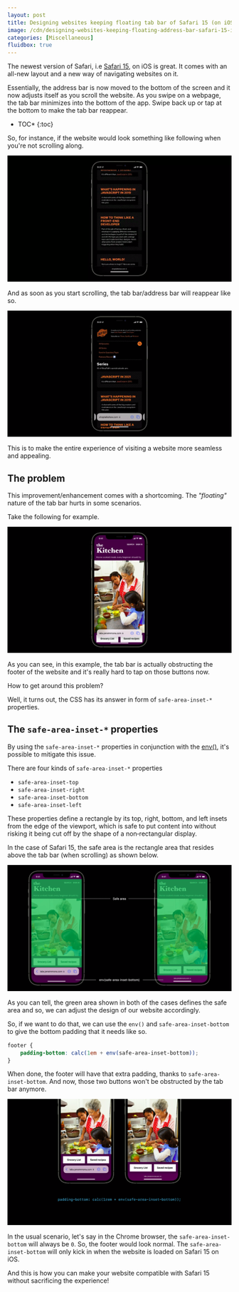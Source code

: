```yaml
---
layout: post
title: Designing websites keeping floating tab bar of Safari 15 (on iOS) in mind
image: /cdn/designing-websites-keeping-floating-address-bar-safari-15-ios.png
categories: [Miscellaneous]
fluidbox: true
---
```


The newest version of Safari, i.e [Safari 15](https://developer.apple.com/documentation/safari-release-notes/safari-15-beta-release-notes), on iOS is great. It comes with an all-new layout and a new way of navigating websites on it.

Essentially, the address bar is now moved to the bottom of the screen and it now adjusts itself as you scroll the website. As you swipe on a webpage, the tab bar minimizes into the bottom of the app. Swipe back up or tap at the bottom to make the tab bar reappear.

* TOC*
{:toc}

So, for instance, if the website would look something like following when you're not scrolling along.

[![](/images/safari-15-website-not-scrolling.png)](/images/safari-15-website-not-scrolling.png)

And as soon as you start scrolling, the tab bar/address bar will reappear like so.

[![](/images/safari-15-website-scrolling.png)](/images/safari-15-website-scrolling.png)

This is to make the entire experience of visiting a website more seamless and appealing.

## The problem

This improvement/enhancement comes with a shortcoming. The *"floating"* nature of the tab bar hurts in some scenarios.

Take the following for example.

[![](/images/safari15-tab-bar-obstruction.png)](/images/safari15-tab-bar-obstruction.png)

As you can see, in this example, the tab bar is actually obstructing the footer of the website and it's really hard to tap on those buttons now.

How to get around this problem?

Well, it turns out, the CSS has its answer in form of `safe-area-inset-*` properties.

## The `safe-area-inset-*` properties

By using the `safe-area-inset-*` properties in conjunction with the [env()](https://developer.mozilla.org/en-US/docs/Web/CSS/env()), it's possible to mitigate this issue.

There are four kinds of `safe-area-inset-*` properties

- `safe-area-inset-top` 
- `safe-area-inset-right`
- `safe-area-inset-bottom`
- `safe-area-inset-left`

These properties define a rectangle by its top, right, bottom, and left insets from the edge of the viewport, which is safe to put content into without risking it being cut off by the shape of a non‑rectangular display.

In the case of Safari 15, the safe area is the rectangle area that resides above the tab bar (when scrolling) as shown below.

[![](/images/safe-area-safari-15.png)](/images/safe-area-safari-15.png)

As you can tell, the green area shown in both of the cases defines the safe area and so, we can adjust the design of our website accordingly.

So, if we want to do that, we can use the `env()` and `safe-area-inset-bottom` to give the bottom padding that it needs like so.

```css
footer {
    padding-bottom: calc(1em + env(safe-area-inset-bottom));
}
```

When done, the footer will have that extra padding, thanks to `safe-area-inset-bottom`. And now, those two buttons won't be obstructed by the tab bar anymore.

[![](/images/safe-area-inset-in-action.png)](/images/safe-area-inset-in-action.png)

In the usual scenario, let's say in the Chrome browser, the `safe-area-inset-bottom` will always be `0`. So, the footer would look normal. The `safe-area-inset-bottom` will only kick in when the website is loaded on Safari 15 on iOS.

And this is how you can make your website compatible with Safari 15 without sacrificing the experience!
